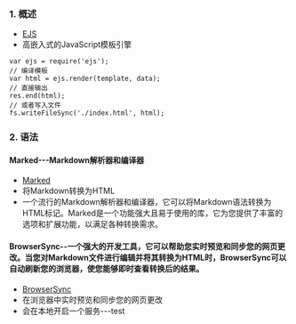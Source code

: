 ### 1. 概述
* [EJS](https://ejs.bootcss.com/#promo)
* 高嵌入式的JavaScript模板引擎
```javsScript
var ejs = require('ejs');
// 编译模板
var html = ejs.render(template, data);
// 直接输出
res.end(html);
// 或者写入文件
fs.writeFileSync('./index.html', html);
```
### 2. 语法
#### Marked---Markdown解析器和编译器
* [Marked](https://marked.js.org/)
* 将Markdown转换为HTML
* 一个流行的Markdown解析器和编译器，它可以将Markdown语法转换为HTML标记。Marked是一个功能强大且易于使用的库，它为您提供了丰富的选项和扩展功能，以满足各种转换需求。
#### BrowserSync--一个强大的开发工具，它可以帮助您实时预览和同步您的网页更改。当您对Markdown文件进行编辑并将其转换为HTML时，BrowserSync可以自动刷新您的浏览器，使您能够即时查看转换后的结果。
* [BrowserSync](https://browsersync.io/docs)
* 在浏览器中实时预览和同步您的网页更改
* 会在本地开启一个服务---test